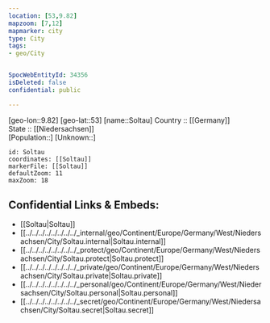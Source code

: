 ```yaml
---
location: [53,9.82] 
mapzoom: [7,12] 
mapmarker: city 
type: City
tags:
- geo/City


SpocWebEntityId: 34356
isDeleted: false
confidential: public

---
```

[geo-lon::9.82] 
[geo-lat::53] 
[name::Soltau] 
Country :: [[Germany]]  
State :: [[Niedersachsen]]  
[Population::] 
[Unknown::] 


```leaflet
id: Soltau
coordinates: [[Soltau]] 
markerFile: [[Soltau]] 
defaultZoom: 11 
maxZoom: 18
```


## Confidential Links & Embeds: 
- [[Soltau|Soltau]]  
- [[../../../../../../../../_internal/geo/Continent/Europe/Germany/West/Niedersachsen/City/Soltau.internal|Soltau.internal]] 
- [[../../../../../../../../_protect/geo/Continent/Europe/Germany/West/Niedersachsen/City/Soltau.protect|Soltau.protect]] 
- [[../../../../../../../../_private/geo/Continent/Europe/Germany/West/Niedersachsen/City/Soltau.private|Soltau.private]] 
- [[../../../../../../../../_personal/geo/Continent/Europe/Germany/West/Niedersachsen/City/Soltau.personal|Soltau.personal]] 
- [[../../../../../../../../_secret/geo/Continent/Europe/Germany/West/Niedersachsen/City/Soltau.secret|Soltau.secret]] 
